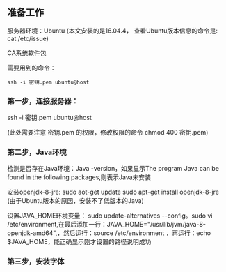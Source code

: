 ## 准备工作

服务器环境：Ubuntu (本文安装的是16.04.4， 查看Ubuntu版本信息的命令是: cat /etc/issue)

CA系统软件包

需要用到的命令：


```
ssh -i 密钥.pem ubuntu@host
```



### 第一步，连接服务器：

ssh -i 密钥.pem ubuntu@host

(此处需要注意 密钥.pem 的权限，修改权限的命令 chmod 400 密钥.pem)

### 第二步，Java环境

检测是否存在Java环境：Java -version，如果显示The program Java can be found in the following packages,则表示Java未安装

安装openjdk-8-jre: sudo aot-get update sudo apt-get install openjdk-8-jre
(由于Ubuntu版本的原因，安装不了低版本的Java)

设置JAVA\_HOME环境变量： sudo update-alternatives --config。sudo vi /etc/environment,在最后添加一行：JAVA\_HOME="/usr/lib/jvm/java-8-openjdk-amd64",，然后运行：source /etc/environment
，再运行：echo $JAVA_HOME，能正确显示刚才设置的路径说明成功

### 第三步，安装字体








